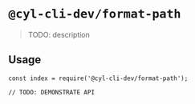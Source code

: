 # `@cyl-cli-dev/format-path`

> TODO: description

## Usage

```
const index = require('@cyl-cli-dev/format-path');

// TODO: DEMONSTRATE API
```
